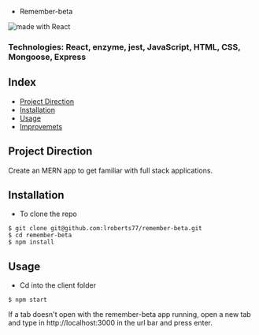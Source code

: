 * Remember-beta

<div>
<img src="https://img.shields.io/badge/made%20with-React-green.svg?logo=react&colorA=000000&colorB=be33ff" alt="made with React">
</div>

### Technologies: React, enzyme, jest, JavaScript, HTML, CSS, Mongoose, Express

## Index
* [Project Direction](#Project)
* [Installation](#Install)
* [Usage](#Usage)
* [Improvemets](#Improvements)

## <a name="Project">Project Direction</a>
Create an MERN app to get familiar with full stack applications.

## <a name="Install">Installation</a>
* To clone the repo
```shell
$ git clone git@github.com:lroberts77/remember-beta.git
$ cd remember-beta
$ npm install
```

## <a name="Usage">Usage</a>
* Cd into the client folder
```shell
$ npm start
```

If a tab doesn't open with the remember-beta app running, open a new tab and type in http://localhost:3000 in the url bar and press enter.